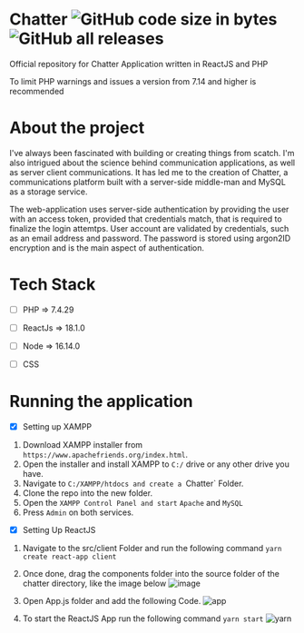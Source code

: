 
# Chatter ![GitHub code size in bytes](https://img.shields.io/github/languages/code-size/creator-solutions/chatter) ![GitHub all releases](https://img.shields.io/github/downloads/creator-solutions/chatter/total)

 Official repository for Chatter Application written in ReactJS and PHP
 
 To limit PHP warnings and issues a version from 7.14 and higher is recommended
 
 # About the project
 
I've always been fascinated with building or creating things from scatch. I'm also intrigued about the science behind communication applications, as well as server
client communications. It has led me to the creation of Chatter, a communications platform built with a server-side middle-man and MySQL as a storage service. 
 
The web-application uses server-side authentication by providing the user with an access token, provided that credentials match, that is required to finalize the login attemtps. User account are validated by credentials, such as an email address and password. The password is stored using argon2ID encryption and is the main aspect of authentication. 
 
# Tech Stack
- [ ] PHP => 7.4.29
- [ ] ReactJs => 18.1.0
- [ ] Node => 16.14.0
- [ ] CSS


# Running the application

- [x] Setting up XAMPP

1. Download XAMPP installer from `https://www.apachefriends.org/index.html`.
2. Open the installer and install XAMPP to `C:/` drive or any other drive you have.
3. Navigate to `C:/XAMPP/htdocs and create a `Chatter` Folder.
4. Clone the repo into the new folder.
5. Open the `XAMPP Control Panel and start` `Apache` and `MySQL`
6. Press `Admin` on both services.

- [x] Setting Up ReactJS

1. Navigate to the src/client Folder and run the following command `yarn create react-app client`
2. Once done, drag the components folder into the source folder of the chatter directory, like the image below
![image](https://user-images.githubusercontent.com/54483520/170872168-f0e032c4-724b-47d2-9e43-f8ed1b3bba81.png)

3. Open App.js folder and add the following Code.
![app](https://user-images.githubusercontent.com/54483520/170872334-23403d56-7928-4e45-aa77-0bc2c3bcf9b3.png)

4. To start the ReactJS App run the following command `yarn start`
![yarn](https://user-images.githubusercontent.com/54483520/170872474-477ce914-f8e5-492c-b746-01623d5aaf17.png)


 
